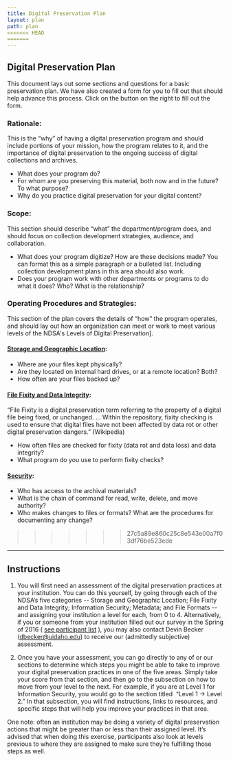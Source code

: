 ```yaml
---
title: Digital Preservation Plan
layout: plan
path: plan
<<<<<<< HEAD
=======
---
```


## Digital Preservation Plan

This document lays out some sections and questions for a basic preservation plan. We have also created a form for you to fill out that should help advance this process. Click on the button on the right to fill out the form.

### Rationale:

This is the “why” of having a digital preservation program and should include portions of your mission, how the program relates to it, and the importance of digital preservation to the ongoing success of digital collections and archives.

- What does your program do?  
- For whom are you preserving this material, both now and in the future? To what purpose?
- Why do you practice digital preservation for your digital content?

  

### Scope:

This section should describe “what” the department/program does, and should focus on collection development strategies, audience, and collaboration.

- What does your program digitize? How are these decisions made? You can format this as a simple paragraph or a bulleted list. Including collection development plans in this area should also work.  
- Does your program work with other departments or programs to do what it does? Who? What is the relationship?

### Operating Procedures and Strategies:

This section of the plan covers the details of “how” the program operates, and should lay out how an organization can meet or work to meet various levels of the NDSA's Levels of Digital Preservation].

#### [Storage and Geographic Location](storage.html):

- Where are your files kept physically?  
- Are they located on internal hard drives, or at a remote location? Both?  
- How often are your files backed up?


#### [File Fixity and Data Integrity](fixity.html):

“File Fixity is a digital preservation term referring to the property of a digital file being fixed, or unchanged. ... Within the repository, fixity checking is used to ensure that digital files have not been affected by data rot or other digital preservation dangers.” (Wikipedia)

- How often files are checked for fixity (data rot and data loss) and data integrity?
- What program do you use to perform fixity checks?


#### [Security](security.html):

- Who has access to the archival materials?
- What is the chain of command for read, write, delete, and move authority?  
- Who makes changes to files or formats? What are the procedures for documenting any change?  
>>>>>>> 27c5a89e860c25c8e543e00a7f03df76be523ede

---

## <span>Instructions</span>

1. <span>You will first need an assessment of the digital preservation practices at your institution. You can do this yourself, by going through each of the NDSA’s five categories -- Storage and Geographic Location; File Fixity and Data Integrity; Information Security; Metadata; and File Formats -- and assigning your institution a level for each, from 0 to 4\. Alternatively, if you or someone from your institution filled out our survey in the Spring of 2016 (
<a href="#" data-toggle="popover" data-placement="bottom"  title="List of institutions that filled out the survey:" data-content=" Chemeketa Community College, Clark College, Concordia University - Portland, Eastern Oregon University, Lewis & Clark College, Linfield College, Marylhurst University, OHSU, Oregon Institute of Technology Library, Oregon State University, Pacific University, Portland State University, Reed College, Seattle Pacific University, Seattle University, The Evergreen State College, University of Idaho Library, University of Portland, University of Washington Libraries, Washington State University, Western Washington University, Whitman College and Northwest Archives, Willamette University">see participant list</a>
), you may also contact Devin Becker (</span>[<span>dbecker@uidaho.edu</span>](mailto:dbecker@uidaho.edu)<span>) to receive our (admittedly subjective) assessment.</span>

2. Once you have your assessment, you can go directly to any of or our sections to determine which steps you might be able to take to improve your digital preservation practices in one of the five areas. Simply take your score from that section, and then go to the subsection on how to move from your level to the next. For example, if you are at Level 1 for Information Security, you would go to the section titled  “Level 1 → Level 2.” In that subsection, you will find instructions, links to resources, and specific steps that will help you improve your practices in that area.

<span>One note: often an institution may be doing a variety of digital preservation actions that might be greater than or less than their assigned level. It’s advised that when doing this exercise, participants also look at levels previous to where they are assigned to make sure they’re fulfilling those steps as well.  </span>

